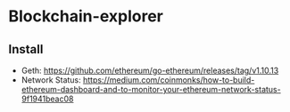 # Blockchain-explorer

## Install
- Geth: https://github.com/ethereum/go-ethereum/releases/tag/v1.10.13
- Network Status: https://medium.com/coinmonks/how-to-build-ethereum-dashboard-and-to-monitor-your-ethereum-network-status-9f1941beac08
